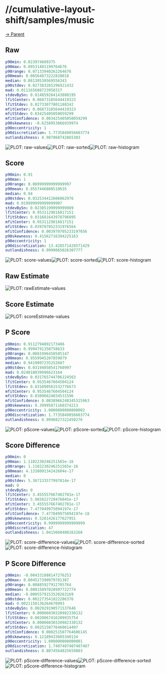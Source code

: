 
# //cumulative-layout-shift/samples/music

[→ Parent](../..)


## Raw


```yaml
p90min: 0.023974609375
p90max: 0.09531401199764676
p90range: 0.07133940262264676
p90mean: 0.06564873222820018
median: 0.08130538569556343
p90stdev: 0.027383265296921432
mad: 0.011165608723958317
stdevBySn: 0.014859264143880195
lfitCenter: 0.06873185644419323
lfitStdev: 0.02733077801188342
mfitCenter: 0.06873185644419323
mfitStdev: 0.03425405050059299
mfitConfidence: 0.003425405050059299
p90skewness: -0.6258953866939974
p90eccentricity: 1
p90discretization: 1.7735849056603774
outlandishness: 0.987068742865383

```

![PLOT: raw-values](./raw/values.svg)![PLOT: raw-sorted](./raw/sorted.svg)![PLOT: raw-histogram](./raw/histogram.svg)
## Score


```yaml
p90min: 0.91
p90max: 1
p90range: 0.08999999999999997
p90mean: 0.9557446808510635
median: 0.94
p90stdev: 0.032534412606062976
mad: 0.019999999999999907
stdevBySn: 0.02385199999999989
lfitCenter: 0.9531129816817151
lfitStdev: 0.031681643978796095
mfitCenter: 0.9531129816817151
mfitStdev: 0.039707052331976564
mfitConfidence: 0.003970705233197656
p90skewness: 0.41562716394225163
p90eccentricity: 1
p90discretization: 13.428571428571429
outlandishness: 0.9999065026307777

```

![PLOT: score-values](./score/values.svg)![PLOT: score-sorted](./score/sorted.svg)![PLOT: score-histogram](./score/histogram.svg)
## Raw Estimate

![PLOT: rawEstimate-values](./rawEstimate/values.svg)
## Score Estimate

![PLOT: scoreEstimate-values](./scoreEstimate/values.svg)
## P Score


```yaml
p90min: 0.9112794892173486
p90max: 0.9994791350758633
p90range: 0.0881996458585147
p90mean: 0.9559945207859079
median: 0.9419097235252687
p90stdev: 0.03194050541760997
mad: 0.024018039996623164
stdevBySn: 0.031765744706224563
lfitCenter: 0.9535467604504124
lfitStdev: 0.031090561532776673
mfitCenter: 0.9535467604504124
mfitStdev: 0.03896624034531596
mfitConfidence: 0.0038966240345315963
p90skewness: 0.39995871160374213
p90eccentricity: 1.0000000000000002
p90discretization: 1.7735849056603774
outlandishness: 0.9996827322450276

```

![PLOT: pScore-values](./pScore/values.svg)![PLOT: pScore-sorted](./pScore/sorted.svg)![PLOT: pScore-histogram](./pScore/histogram.svg)
## Score Difference


```yaml
p90min: 0
p90max: 1.1102230246251565e-16
p90range: 1.1102230246251565e-16
p90mean: 4.133809134242604e-17
median: 0
p90stdev: 5.367133577997814e-17
mad: 0
stdevBySn: 0
lfitCenter: 3.455557667402701e-17
lfitStdev: 5.965822729476045e-17
mfitCenter: 3.455557667402701e-17
mfitStdev: 7.477049975094197e-17
mfitConfidence: 7.477049975094197e-18
p90skewness: 0.5281426177627951
p90eccentricity: 0.9999999999999999
p90discretization: 47
outlandishness: 1.0415660408163268

```

![PLOT: score-difference-values](./score-difference/values.svg)![PLOT: score-difference-sorted](./score-difference/sorted.svg)![PLOT: score-difference-histogram](./score-difference/histogram.svg)
## P Score Difference


```yaml
p90min: -0.004331888147276253
p90max: 0.004527390979781387
p90range: 0.00885927912705764
p90mean: 0.00015897828997722774
median: -0.0005579153520263169
p90stdev: 0.002273541022206376
mad: 0.0021150136264670993
stdevBySn: 0.002929190571537646
lfitCenter: 0.00006030320982330132
lfitStdev: 0.0020067416209935754
mfitCenter: 0.00006030320982330132
mfitStdev: 0.0025150776460614497
mfitConfidence: 0.000251507764606145
p90skewness: 0.12189433605340134
p90eccentricity: 1.000000000000001
p90discretization: 1.7407407407407407
outlandishness: 0.8074564825659803

```

![PLOT: pScore-difference-values](./pScore-difference/values.svg)![PLOT: pScore-difference-sorted](./pScore-difference/sorted.svg)![PLOT: pScore-difference-histogram](./pScore-difference/histogram.svg)